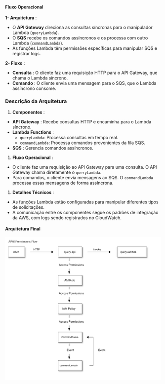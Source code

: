 #### Fluxo Operacional

**1- Arquitetura** :

* O **API Gateway** direciona as consultas síncronas para o manipulador Lambda (`queryLambda`).
* O **SQS** recebe os comandos assíncronos e os processa com outro Lambda (`commandLambda`).
* As funções Lambda têm permissões específicas para manipular SQS e registrar logs.

**2- Fluxo** :

* **Consulta** : O cliente faz uma requisição HTTP para o API Gateway, que chama o Lambda síncrono.
* **Comando** : O cliente envia uma mensagem para o SQS, que o Lambda assíncrono consome.

### **Descrição da Arquitetura**

1. **Componentes** :

* **API Gateway** : Recebe consultas HTTP e encaminha para o Lambda síncrono.
* **Lambda Functions** :
  * `queryLambda`: Processa consultas em tempo real.
  * `commandLambda`: Processa comandos provenientes da fila SQS.
* **SQS** : Gerencia comandos assíncronos.

1. **Fluxo Operacional** :

* O cliente faz uma requisição ao API Gateway para uma consulta. O API Gateway chama diretamente o `queryLambda`.
* Para comandos, o cliente envia mensagens ao SQS. O `commandLambda` processa essas mensagens de forma assíncrona.

1. **Detalhes Técnicos** :

* As funções Lambda estão configuradas para manipular diferentes tipos de solicitações.
* A comunicação entre os componentes segue os padrões de integração da AWS, com logs sendo registrados no CloudWatch.

#### Arquitetura Final

![1732492893513](image/Project_documentation/1732492893513.png)
